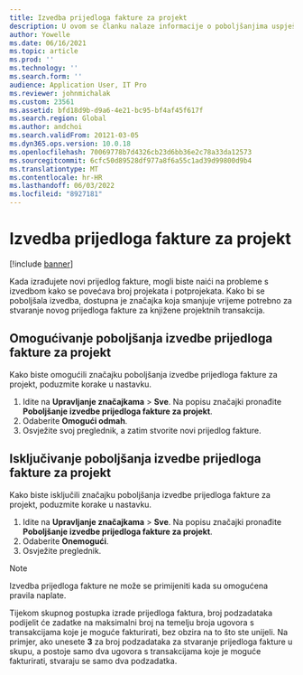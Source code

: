 ```yaml
---
title: Izvedba prijedloga fakture za projekt
description: U ovom se članku nalaze informacije o poboljšanjima uspješnosti prijedloga za fakture za projekte.
author: Yowelle
ms.date: 06/16/2021
ms.topic: article
ms.prod: ''
ms.technology: ''
ms.search.form: ''
audience: Application User, IT Pro
ms.reviewer: johnmichalak
ms.custom: 23561
ms.assetid: bfd18d9b-d9a6-4e21-bc95-bf4af45f617f
ms.search.region: Global
ms.author: andchoi
ms.search.validFrom: 20121-03-05
ms.dyn365.ops.version: 10.0.18
ms.openlocfilehash: 70069778b7d4326cb23d6bb36e2c78a33da12573
ms.sourcegitcommit: 6cfc50d89528df977a8f6a55c1ad39d99800d9b4
ms.translationtype: MT
ms.contentlocale: hr-HR
ms.lasthandoff: 06/03/2022
ms.locfileid: "8927181"
---
```

# <a name="project-invoice-proposal-performance"></a>Izvedba prijedloga fakture za projekt

[!include [banner](../includes/banner.md)]

Kada izrađujete novi prijedlog fakture, mogli biste naići na probleme s izvedbom kako se povećava broj projekata i potprojekata. Kako bi se poboljšala izvedba, dostupna je značajka koja smanjuje vrijeme potrebno za stvaranje novog prijedloga fakture za knjižene projektnih transakcija.

## <a name="enable-project-invoice-proposal-performance-enhancement"></a>Omogućivanje poboljšanja izvedbe prijedloga fakture za projekt
Kako biste omogućili značajku poboljšanja izvedbe prijedloga fakture za projekt, poduzmite korake u nastavku.

1.  Idite na **Upravljanje značajkama** > **Sve**. Na popisu značajki pronađite **Poboljšanje izvedbe prijedloga fakture za projekt**.
2.  Odaberite **Omogući odmah**.
3.  Osvježite svoj preglednik, a zatim stvorite novi prijedlog fakture.

## <a name="turn-off-project-invoice-proposal-performance-enhancement"></a>Isključivanje poboljšanja izvedbe prijedloga fakture za projekt
Kako biste isključili značajku poboljšanja izvedbe prijedloga fakture za projekt, poduzmite korake u nastavku.

1.  Idite na **Upravljanje značajkama** > **Sve**. Na popisu značajki pronađite **Poboljšanje izvedbe prijedloga fakture za projekt**.
2.  Odaberite **Onemogući**.
3.  Osvježite preglednik.

> [!NOTE]
> Izvedba prijedloga fakture ne može se primijeniti kada su omogućena pravila naplate.
> 
> Tijekom skupnog postupka izrade prijedloga faktura, broj podzadataka podijelit će zadatke na maksimalni broj na temelju broja ugovora s transakcijama koje je moguće fakturirati, bez obzira na to što ste unijeli. Na primjer, ako unesete **3** za broj podzadataka za stvaranje prijedloga fakture u skupu, a postoje samo dva ugovora s transakcijama koje je moguće fakturirati, stvaraju se samo dva podzadatka.
